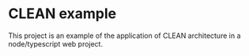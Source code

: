 # CLEAN example #

This project is an example of the application of CLEAN architecture in a node/typescript web project.

